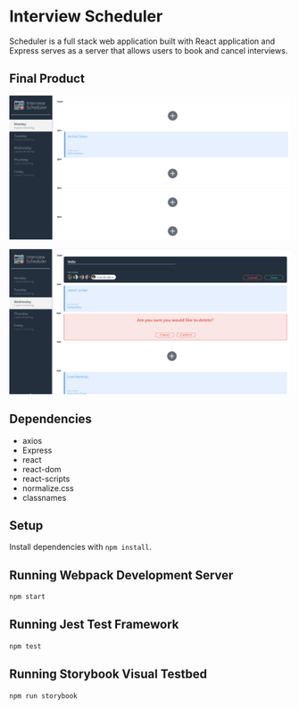 # Interview Scheduler

 Scheduler is a full stack web application built with React application and Express serves as a server that allows users to book and cancel interviews.

## Final Product

![Main_page](https://github.com/Mohamedsa1990/scheduler/blob/master/images/Main.png?raw=true)

!["Feature_page"](https://github.com/Mohamedsa1990/scheduler/blob/master/images/Features.png?raw=true)


## Dependencies

- axios
- Express
- react
- react-dom
- react-scripts
- normalize.css
- classnames

## Setup

Install dependencies with `npm install`.

## Running Webpack Development Server

```sh
npm start
```

## Running Jest Test Framework

```sh
npm test
```

## Running Storybook Visual Testbed

```sh
npm run storybook
```
